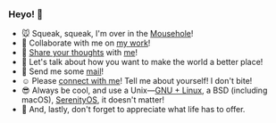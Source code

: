 ### Heyo! 👋

- 🐭 Squeak, squeak, I'm over in the [Mousehole](https://dirout.github.io/blog/)!
- 🤝 Collaborate with me on [my work](https://github.com/Dirout)!
- 🤯 [Share your thoughts](https://twitter.com/compose/tweet) with [me](https://twitter.com/EmilSayahi)!
- 💬 Let's talk about how you want to make the world a better place!
- 📮 Send me some [mail](mailto:limesayahi@gmail.com)!
- ☺️ Please [connect with me](https://twitter.com/messages/compose)! Tell me about yourself! I don't bite!
- 😎 Always be cool, and use a Unix—[GNU + Linux](https://www.gnu.org/home.en.html), a BSD (including macOS), [SerenityOS](http://serenityos.org/), it doesn't matter! 
- 🌹 And, lastly, don't forget to appreciate what life has to offer.

<!--
**limeschool/limeschool** is a ✨ _special_ ✨ repository because its `README.md` (this file) appears on your GitHub profile.

Here are some ideas to get you started:

- 🔭 I’m currently working on ...
- 🌱 I’m currently learning ...
- 👯 I’m looking to collaborate on ...
- 🤔 I’m looking for help with ...
- 💬 Ask me about ...
- 📫 How to reach me: ...
- 😄 Pronouns: ...
- ⚡ Fun fact: ...
-->
